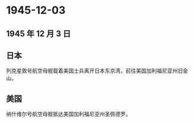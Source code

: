 # 1945-12-03

## 1945 年 12 月 3 日

## 日本

列克星敦号航空母舰载着美国士兵离开日本东京湾，前往美国加利福尼亚州旧金山。

## 美国

纳什维尔号航空母舰抵达美国加利福尼亚州圣佩德罗。

